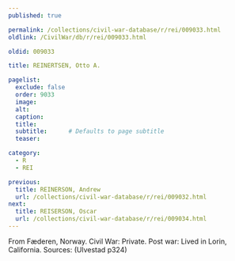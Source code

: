```yaml
---
published: true

permalink: /collections/civil-war-database/r/rei/009033.html
oldlink: /CivilWar/db/r/rei/009033.html

oldid: 009033

title: REINERTSEN, Otto A.

pagelist:
  exclude: false
  order: 9033
  image: 
  alt:
  caption:
  title:
  subtitle:      # Defaults to page subtitle
  teaser:

category: 
  - R 
  - REI

previous:
  title: REINERSON, Andrew
  url: /collections/civil-war-database/r/rei/009032.html  
next:
  title: REISERSON, Oscar
  url: /collections/civil-war-database/r/rei/009034.html   
---
```

From F&aelig;deren, Norway. Civil War: Private. Post war: Lived in Lorin, California. Sources: (Ulvestad p324)
